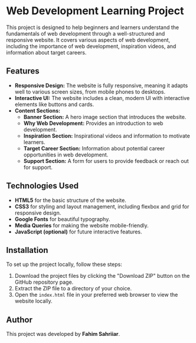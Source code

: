 # Web Development Learning Project

This project is designed to help beginners and learners understand the fundamentals of web development through a well-structured and responsive website. It covers various aspects of web development, including the importance of web development, inspiration videos, and information about target careers.

## Features

- **Responsive Design:** The website is fully responsive, meaning it adapts well to various screen sizes, from mobile phones to desktops.
- **Interactive UI:** The website includes a clean, modern UI with interactive elements like buttons and cards.
- **Content Sections:**
  - **Banner Section:** A hero image section that introduces the website.
  - **Why Web Development:** Provides an introduction to web development.
  - **Inspiration Section:** Inspirational videos and information to motivate learners.
  - **Target Career Section:** Information about potential career opportunities in web development.
  - **Support Section:** A form for users to provide feedback or reach out for support.

## Technologies Used

- **HTML5** for the basic structure of the website.
- **CSS3** for styling and layout management, including flexbox and grid for responsive design.
- **Google Fonts** for beautiful typography.
- **Media Queries** for making the website mobile-friendly.
- **JavaScript (optional)** for future interactive features.

## Installation

To set up the project locally, follow these steps:

1. Download the project files by clicking the "Download ZIP" button on the GitHub repository page.
2. Extract the ZIP file to a directory of your choice.
3. Open the `index.html` file in your preferred web browser to view the website locally.

## Author

This project was developed by **Fahim Sahriiar**.